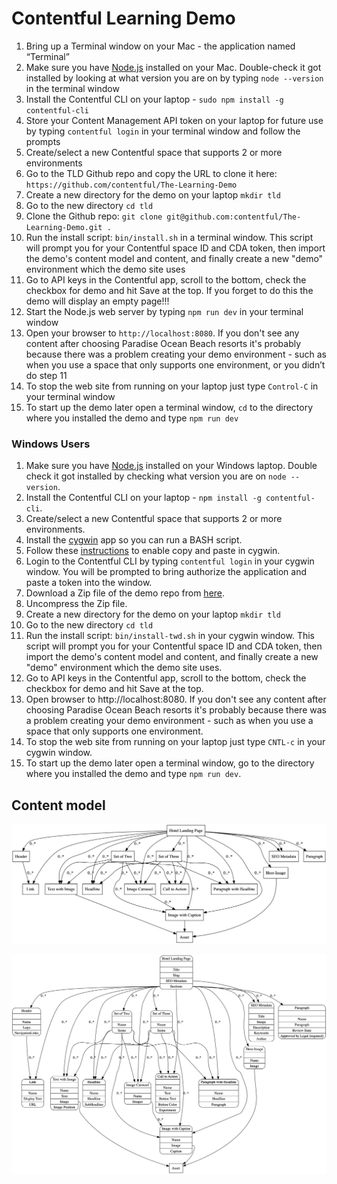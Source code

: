 # Contentful Learning Demo

1. Bring up a Terminal window on your Mac - the application named “Terminal”
2. Make sure you have [Node.js](https://nodejs.org/en/download/) installed on your Mac. Double-check it got installed by looking at what version you are on by typing `node --version` in the terminal window
3. Install the Contentful CLI on your laptop - `sudo npm install -g contentful-cli`
4. Store your Content Management API token on your laptop for future use by typing `contentful login` in your terminal window and follow the prompts
5. Create/select a new Contentful space that supports 2 or more environments
6. Go to the TLD Github repo and copy the URL to clone it here: `https://github.com/contentful/The-Learning-Demo`
7. Create a new directory for the demo on your laptop `mkdir tld`
8. Go to the new directory `cd tld`
9. Clone the Github repo: `git clone git@github.com:contentful/The-Learning-Demo.git .`
10. Run the install script: `bin/install.sh` in a terminal window. This script will prompt you for your Contentful space ID and CDA token, then import the demo's content model and content, and finally create a new "demo" environment which the demo site uses
11. Go to API keys in the Contentful app, scroll to the bottom, check the checkbox for demo and hit Save at the top. If you forget to do this the demo will display an empty page!!!
12. Start the Node.js web server by typing `npm run dev` in your terminal window
13. Open your browser to `http://localhost:8080`. If you don't see any content after choosing Paradise Ocean Beach resorts it's probably because there was a problem creating your demo environment - such as when you use a space that only supports one environment, or you didn’t do step 11
14. To stop the web site from running on your laptop just type `Control-C` in your terminal window
15. To start up the demo later open a terminal window, `cd` to the directory where you installed the demo and type `npm run dev`

### Windows Users

1. Make sure you have [Node.js](https://blog.teamtreehouse.com/install-node-js-npm-windows) installed on your Windows laptop. Double check it got installed by checking what version you are on `node --version`.
2. Install the Contentful CLI on your laptop - `npm install -g contentful-cli`.
3. Create/select a new Contentful space that supports 2 or more environments.
4. Install the [cygwin](https://cygwin.com/install.html) app so you can run a BASH script.
5. Follow these [instructions](https://www.question-defense.com/2009/04/01/how-to-copy-and-paste-from-the-cygwin-bash-prompt) to enable copy and paste in cygwin.
6. Login to the Contentful CLI by typing `contentful login` in your cygwin window. You will be prompted to bring authorize the application and paste a token into the window.
7. Download a Zip file of the demo repo from [here](https://drive.google.com/open?id=1HuDzmlksLzz4ZQ3tEnL0xRPIDIru-N_U).
8. Uncompress the Zip file.
9. Create a new directory for the demo on your laptop `mkdir tld`
10. Go to the new directory `cd tld`
11. Run the install script: `bin/install-twd.sh` in your cygwin window. This script will prompt you for your Contentful space ID and CDA token, then import the demo's content model and content, and finally create a new "demo" environment which the demo site uses.
12. Go to API keys in the Contentful app, scroll to the bottom, check the checkbox for demo and hit Save at the top.
13. Open browser to http://localhost:8080. If you don't see any content after choosing Paradise Ocean Beach resorts it's probably because there was a problem creating your demo environment - such as when you use a space that only supports one environment.
14. To stop the web site from running on your laptop just type `CNTL-c` in your cygwin window.
15. To start up the demo later open a terminal window, go to the directory where you installed the demo and type `npm run dev`.


## Content model

![Content model simple](./winning-demo-content-model-simple.png)

![Content model full](./winning-demo-content-model.png)
